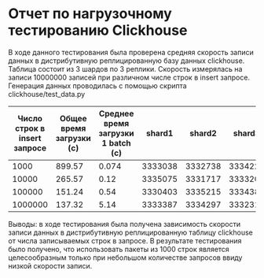 # Отчет по нагрузочному тестированию Clickhouse

В ходе данного тестирования была проверена средняя скорость записи данных в дистрибутивную реплицированную 
базу данных clickhouse. Таблица состоит из 3 шардов по 3 реплики. Скорость измерялась на записи 10000000 записей 
при различном числе строк в insert запросе. Генерация данных проводилась с помощью скрипта clickhouse/test_data.py  


| Число строк в insert запросе | Общее время загрузки (c) | Среднее время загрузки 1 batch (c) | shard1 | shard2 | shard3 |
| ------------- | ------------- | ----- | ----- | ----- | ----- |
| 1000      | 899.57 | 0.074 | 3333038 | 3332738 | 3334224 |
| 10000     | 265.57 | 0.12 | 3335075 | 3331717 | 3333208  |
| 100000    | 151.24 | 0.54 | 3330403 | 3335215 | 3334382  |
| 1000000   | 137.32 | 5.14 | 3333387 | 3334297 | 3332316  |


Выводы: в ходе тестирования была получена зависимость скорости записи данных в дистрибутивную реплицированную таблицу 
clickhouse от числа записываемых строк в запросе. В результате тестирования было получено, что использовать пакеты из
1000 строк является целесообразным только при небольшом количестве запросов ввиду низкой скорости записи.  